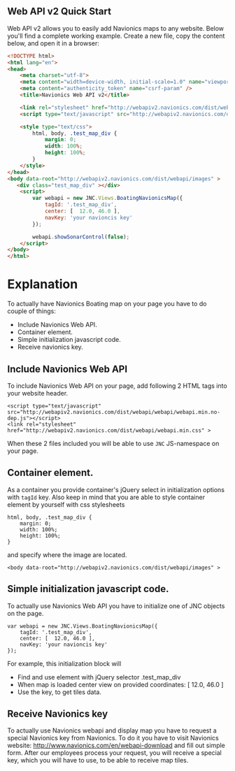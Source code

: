 
Web API v2 Quick Start
---------------------

Web API v2 allows you to easily add Navionics maps to any website. Below you'll find a complete working example. Create a new file, copy the content below, and open it in a browser:

```html
<!DOCTYPE html>
<html lang="en">
<head>
    <meta charset="utf-8">
    <meta content="width=device-width, initial-scale=1.0" name="viewport">
    <meta content="authenticity_token" name="csrf-param" />
    <title>Navionics Web API v2</title>

    <link rel="stylesheet" href="http://webapiv2.navionics.com/dist/webapi/webapi.min.css" >
    <script type="text/javascript" src="http://webapiv2.navionics.com/dist/webapi/webapi.min.no-dep.js"></script>

    <style type="text/css">
        html, body, .test_map_div {
            margin: 0;
            width: 100%;
            height: 100%;
        }
    </style>
</head>
<body data-root="http://webapiv2.navionics.com/dist/webapi/images" >
   <div class="test_map_div" ></div>
    <script>
        var webapi = new JNC.Views.BoatingNavionicsMap({
            tagId: '.test_map_div',
            center: [  12.0, 46.0 ],
            navKey: 'your navioncis key'
        });

        webapi.showSonarControl(false);
    </script>
</body>
</html>
```

# Explanation

To actually have Navionics Boating map on your page you have to do couple of things:

- Include Navionics Web API.
- Container element.
- Simple initialization javascript code.
- Receive navionics key.

## Include Navionics Web API

To include Navionics Web API on your page, add following 2 HTML tags into your website header.
```
<script type="text/javascript" src="http://webapiv2.navionics.com/dist/webapi/webapi/webapi.min.no-dep.js"></script>
<link rel="stylesheet" href="http://webapiv2.navionics.com/dist/webapi/webapi.min.css" >
```
When these 2 files included you will be able to use `JNC` JS-namespace on your page.

## Container element.

As a container you provide container's jQuery select in initialization options with `tagId` key.
Also keep in mind that you are able to style container element by yourself with css stylesheets

```
html, body, .test_map_div {
    margin: 0;
    width: 100%;
    height: 100%;
}
```

and specify where the image are located.

```
<body data-root="http://webapiv2.navionics.com/dist/webapi/images" >
```

## Simple initialization javascript code.

To actually use Navionics Web API you have to initialize one of JNC objects on the page.

```
var webapi = new JNC.Views.BoatingNavionicsMap({
    tagId: '.test_map_div',
    center: [  12.0, 46.0 ],
    navKey: 'your navioncis key'
});
```
For example, this initialization block will
- Find and use element with jQuery selector .test_map_div
- When map is loaded center view on provided coordinates: [  12.0, 46.0 ]
- Use the key, to get tiles data.


## Receive Navionics key

To actually use Navionics webapi and display map you have to request a special Navionics key from Navionics.
To do it you have to visit Navionics website: http://www.navionics.com/en/webapi-download and fill out simple form.
After our employees process your request, you will receive a special key, which you will have to use, to be able to receive map tiles.

